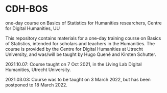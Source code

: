 # CDH-BOS
one-day course on Basics of Statistics for Humanities researchers, Centre for Digital Humanities, UU

This repository contains materials for a one-day training course on Basics of Statistics, intended for scholars and teachers in the Humanities. The course is provided by the Centre for Digital Humanities at Utrecht University, and was/will be taught by Hugo Quené and Kirsten Schutter. 

2021.10.07: Course taught on 7 Oct 2021, in the Living Lab Digital Humanities, Utrecht University.

2021.03.03: Course was to be taught on 3 March 2022, but has been postponed to 18 March 2022. 

